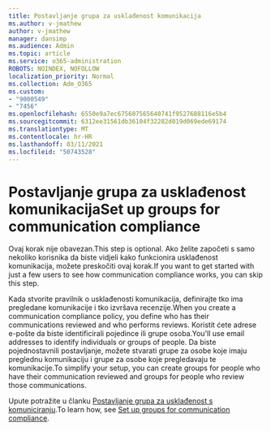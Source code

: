 ```yaml
---
title: Postavljanje grupa za usklađenost komunikacija
ms.author: v-jmathew
author: v-jmathew
manager: dansimp
ms.audience: Admin
ms.topic: article
ms.service: o365-administration
ROBOTS: NOINDEX, NOFOLLOW
localization_priority: Normal
ms.collection: Adm_O365
ms.custom:
- "9000549"
- "7456"
ms.openlocfilehash: 6550e9a7ec675607565640741f9527688116e5b4
ms.sourcegitcommit: 6312ee31561db36104f32282d019d069ede69174
ms.translationtype: MT
ms.contentlocale: hr-HR
ms.lasthandoff: 03/11/2021
ms.locfileid: "50743528"
---
```

# <a name="set-up-groups-for-communication-compliance"></a><span data-ttu-id="abac4-102">Postavljanje grupa za usklađenost komunikacija</span><span class="sxs-lookup"><span data-stu-id="abac4-102">Set up groups for communication compliance</span></span>

<span data-ttu-id="abac4-103">Ovaj korak nije obavezan.</span><span class="sxs-lookup"><span data-stu-id="abac4-103">This step is optional.</span></span> <span data-ttu-id="abac4-104">Ako želite započeti s samo nekoliko korisnika da biste vidjeli kako funkcionira usklađenost komunikacija, možete preskočiti ovaj korak.</span><span class="sxs-lookup"><span data-stu-id="abac4-104">If you want to get started with just a few users to see how communication compliance works, you can skip this step.</span></span>  
  
<span data-ttu-id="abac4-105">Kada stvorite pravilnik o usklađenosti komunikacija, definirajte tko ima pregledane komunikacije i tko izvršava recenzije.</span><span class="sxs-lookup"><span data-stu-id="abac4-105">When you create a communication compliance policy, you define who has their communications reviewed and who performs reviews.</span></span> <span data-ttu-id="abac4-106">Koristit ćete adrese e-pošte da biste identificirali pojedince ili grupe osoba.</span><span class="sxs-lookup"><span data-stu-id="abac4-106">You'll use email addresses to identify individuals or groups of people.</span></span> <span data-ttu-id="abac4-107">Da biste pojednostavnili postavljanje, možete stvarati grupe za osobe koje imaju preglednu komunikaciju i grupe za osobe koje pregledavaju te komunikacije.</span><span class="sxs-lookup"><span data-stu-id="abac4-107">To simplify your setup, you can create groups for people who have their communication reviewed and groups for people who review those communications.</span></span>  
  
<span data-ttu-id="abac4-108">Upute potražite u članku [Postavljanje grupa za usklađenost s komuniciranju](https://go.microsoft.com/fwlink/?linkid=2129594).</span><span class="sxs-lookup"><span data-stu-id="abac4-108">To learn how, see [Set up groups for communication compliance](https://go.microsoft.com/fwlink/?linkid=2129594).</span></span>
